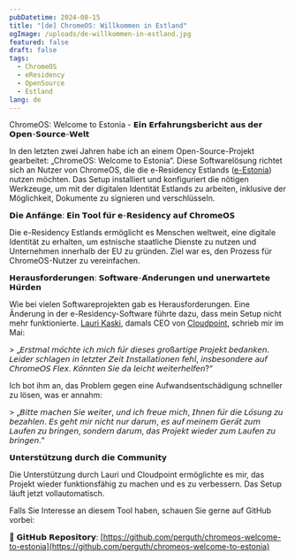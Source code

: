 ```yaml
---
pubDatetime: 2024-08-15
title: "[de] ChromeOS: Willkommen in Estland"
ogImage: /uploads/de-willkommen-in-estland.jpg
featured: false
draft: false
tags:
  - ChromeOS
  - eResidency
  - OpenSource
  - Estland
lang: de
---
```

ChromeOS: Welcome to Estonia - 𝗘𝗶𝗻 𝗘𝗿𝗳𝗮𝗵𝗿𝘂𝗻𝗴𝘀𝗯𝗲𝗿𝗶𝗰𝗵𝘁 𝗮𝘂𝘀 𝗱𝗲𝗿 𝗢𝗽𝗲𝗻-𝗦𝗼𝘂𝗿𝗰𝗲-𝗪𝗲𝗹𝘁

In den letzten zwei Jahren habe ich an einem Open-Source-Projekt gearbeitet: „ChromeOS: Welcome to Estonia“. Diese Softwarelösung richtet sich an Nutzer von ChromeOS, die die e-Residency Estlands ([e-Estonia](https://www.linkedin.com/company/e-estonia/)) nutzen möchten. Das Setup installiert und konfiguriert die nötigen Werkzeuge, um mit der digitalen Identität Estlands zu arbeiten, inklusive der Möglichkeit, Dokumente zu signieren und verschlüsseln.

𝗗𝗶𝗲 𝗔𝗻𝗳𝗮̈𝗻𝗴𝗲: 𝗘𝗶𝗻 𝗧𝗼𝗼𝗹 𝗳𝘂̈𝗿 𝗲-𝗥𝗲𝘀𝗶𝗱𝗲𝗻𝗰𝘆 𝗮𝘂𝗳 𝗖𝗵𝗿𝗼𝗺𝗲𝗢𝗦

Die e-Residency Estlands ermöglicht es Menschen weltweit, eine digitale Identität zu erhalten, um estnische staatliche Dienste zu nutzen und Unternehmen innerhalb der EU zu gründen. Ziel war es, den Prozess für ChromeOS-Nutzer zu vereinfachen.

𝗛𝗲𝗿𝗮𝘂𝘀𝗳𝗼𝗿𝗱𝗲𝗿𝘂𝗻𝗴𝗲𝗻: 𝗦𝗼𝗳𝘁𝘄𝗮𝗿𝗲-𝗔̈𝗻𝗱𝗲𝗿𝘂𝗻𝗴𝗲𝗻 𝘂𝗻𝗱 𝘂𝗻𝗲𝗿𝘄𝗮𝗿𝘁𝗲𝘁𝗲 𝗛𝘂̈𝗿𝗱𝗲𝗻

Wie bei vielen Softwareprojekten gab es Herausforderungen. Eine Änderung in der e-Residency-Software führte dazu, dass mein Setup nicht mehr funktionierte. [Lauri Kaski](https://www.linkedin.com/in/laurikaski/), damals CEO von [Cloudpoint](https://www.linkedin.com/company/cloudpoint-oy/), schrieb mir im Mai:

\> „𝘌𝘳𝘴𝘵𝘮𝘢𝘭 𝘮𝘰̈𝘤𝘩𝘵𝘦 𝘪𝘤𝘩 𝘮𝘪𝘤𝘩 𝘧𝘶̈𝘳 𝘥𝘪𝘦𝘴𝘦𝘴 𝘨𝘳𝘰ß𝘢𝘳𝘵𝘪𝘨𝘦 𝘗𝘳𝘰𝘫𝘦𝘬𝘵 𝘣𝘦𝘥𝘢𝘯𝘬𝘦𝘯. 𝘓𝘦𝘪𝘥𝘦𝘳 𝘴𝘤𝘩𝘭𝘢𝘨𝘦𝘯 𝘪𝘯 𝘭𝘦𝘵𝘻𝘵𝘦𝘳 𝘡𝘦𝘪𝘵 𝘐𝘯𝘴𝘵𝘢𝘭𝘭𝘢𝘵𝘪𝘰𝘯𝘦𝘯 𝘧𝘦𝘩𝘭, 𝘪𝘯𝘴𝘣𝘦𝘴𝘰𝘯𝘥𝘦𝘳𝘦 𝘢𝘶𝘧 𝘊𝘩𝘳𝘰𝘮𝘦𝘖𝘚 𝘍𝘭𝘦𝘹. 𝘒𝘰̈𝘯𝘯𝘵𝘦𝘯 𝘚𝘪𝘦 𝘥𝘢 𝘭𝘦𝘪𝘤𝘩𝘵 𝘸𝘦𝘪𝘵𝘦𝘳𝘩𝘦𝘭𝘧𝘦𝘯?“

Ich bot ihm an, das Problem gegen eine Aufwandsentschädigung schneller zu lösen, was er annahm:

\> „𝘉𝘪𝘵𝘵𝘦 𝘮𝘢𝘤𝘩𝘦𝘯 𝘚𝘪𝘦 𝘸𝘦𝘪𝘵𝘦𝘳, 𝘶𝘯𝘥 𝘪𝘤𝘩 𝘧𝘳𝘦𝘶𝘦 𝘮𝘪𝘤𝘩, 𝘐𝘩𝘯𝘦𝘯 𝘧𝘶̈𝘳 𝘥𝘪𝘦 𝘓𝘰̈𝘴𝘶𝘯𝘨 𝘻𝘶 𝘣𝘦𝘻𝘢𝘩𝘭𝘦𝘯. 𝘌𝘴 𝘨𝘦𝘩𝘵 𝘮𝘪𝘳 𝘯𝘪𝘤𝘩𝘵 𝘯𝘶𝘳 𝘥𝘢𝘳𝘶𝘮, 𝘦𝘴 𝘢𝘶𝘧 𝘮𝘦𝘪𝘯𝘦𝘮 𝘎𝘦𝘳𝘢̈𝘵 𝘻𝘶𝘮 𝘓𝘢𝘶𝘧𝘦𝘯 𝘻𝘶 𝘣𝘳𝘪𝘯𝘨𝘦𝘯, 𝘴𝘰𝘯𝘥𝘦𝘳𝘯 𝘥𝘢𝘳𝘶𝘮, 𝘥𝘢𝘴 𝘗𝘳𝘰𝘫𝘦𝘬𝘵 𝘸𝘪𝘦𝘥𝘦𝘳 𝘻𝘶𝘮 𝘓𝘢𝘶𝘧𝘦𝘯 𝘻𝘶 𝘣𝘳𝘪𝘯𝘨𝘦𝘯.“

𝗨𝗻𝘁𝗲𝗿𝘀𝘁𝘂̈𝘁𝘇𝘂𝗻𝗴 𝗱𝘂𝗿𝗰𝗵 𝗱𝗶𝗲 𝗖𝗼𝗺𝗺𝘂𝗻𝗶𝘁𝘆

Die Unterstützung durch Lauri und Cloudpoint ermöglichte es mir, das Projekt wieder funktionsfähig zu machen und es zu verbessern. Das Setup läuft jetzt vollautomatisch.

Falls Sie Interesse an diesem Tool haben, schauen Sie gerne auf GitHub vorbei:

🔗 𝗚𝗶𝘁𝗛𝘂𝗯 𝗥𝗲𝗽𝗼𝘀𝗶𝘁𝗼𝗿𝘆: [https://github.com/perguth/chromeos-welcome-to-estonia](https://github.com/perguth/chromeos-welcome-to-estonia)